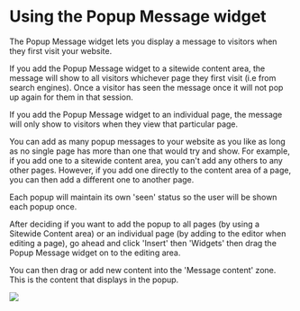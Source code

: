 # Using the Popup Message widget

The Popup Message widget lets you display a message to visitors when they first visit your website. 

If you add the Popup Message widget to a sitewide content area, the message will show to all visitors whichever page they first visit (i.e from search engines). Once a visitor has seen the message once it will not pop up again for them in that session. 

If you add the Popup Message widget to an individual page, the message will only show to visitors when they view that particular page. 

You can add as many popup messages to your website as you like as long as no single page has more than one that would try and show. For example, if you add one to a sitewide content area, you can't add any others to any other pages. However, if you add one directly to the content area of a page, you can then add a different one to another page. 

Each popup will maintain its own 'seen' status so the user will be shown each popup once. 

After deciding if you want to add the popup to all pages (by using a Sitewide Content area) or an individual page (by adding to the editor when editing a page), go ahead and click 'Insert' then 'Widgets' then drag the Popup Message widget on to the editing area. 

You can then drag or add new content into the 'Message content' zone. This is the content that displays in the popup. 

<img src="help.php?img=popup.png&amp;halfsize=true" srcset="help.php?img=popup.png 2x"/>
